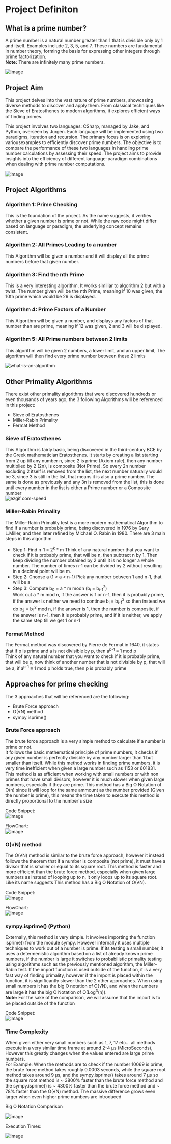 # Project Definiton

## What is a prime number?

A prime number is a natural number greater than 1 that is divisible only by 1 and itself. Examples include 2, 3, 5, and 7. These numbers are fundamental in number theory, forming the basis for expressing other integers through prime factorization.  
**Note:** There are infinitely many prime numbers. 

![image](https://github.com/CIS1221-2023-2024/A6-IsPrime/assets/150073705/b38eaee3-1c70-4d46-bbcb-6ad35eb78e8f)

## Project Aim
This project delves into the vast nature of prime numbers, showcasing diverse methods to discover and apply them. From classical techniques like the Sieve of Eratosthenes to modern algorithms, it explores efficient ways of finding primes. 

This project involves two languages: CSharp, managed by Jake, and Python, overseen by Jurgen. Each language will be implemented using two paradigms, iteration and recursion. The primary focus is on exploring variousexamples to efficiently discover prime numbers. The objective is to compare the performance of these two languages in handling prime number calculations by assessing their speed. The project aims to provide insights into the efficiency of different language-paradigm combinations when dealing with prime number computations.

![image](https://github.com/CIS1221-2023-2024/A6-IsPrime/assets/150345446/83dd9ea6-5816-40e1-a9e9-555d102592fc)

## Project Algorithms
### Algorithm 1: Prime Checking
This is the foundation of the project. As the name suggests, it verifies whether a given number is prime or not. While the raw code might differ based on language or paradigm, the underlying 
concept remains consistent.
### Algorithm 2: All Primes Leading to a number
This Algorithm will be given a number and it will display all the prime numbers before that given number.  
### Algorithm 3: Find the nth Prime
This is a very interesting algorithm. It works similiar to algorithm 2 but with a twist. The number given will be the nth Prime, meaning if 10 was given, the 10th prime which would be 29 is displayed.
### Algorithm 4: Prime Factors of a Number
This Algorithm will be given a number, and displays any factors of that number than are prime, meaning if 12 was given, 2 and 3 will be displayed.  
### Algorithm 5: All Prime numbers between 2 limits  
This algorithm will be given 2 numbers, a lower limit, and an upper limit, The algorithm will then find every prime number between these 2 limits  
  
![what-is-an-algorithm](https://github.com/CIS1221-2023-2024/A6-IsPrime/assets/150073705/478a473c-16fa-463e-b62f-aed85c88bd44)
  
## Other Primality Algorithms
There exist other primality algorithms that were discovered hundreds or even thousands of years ago, the 3 following Algorithms will be referenced in this project:  
- Sieve of Eratosthenes 
- Miller-Rabin Primality
- Fermat Method

### Sieve of Eratosthenes
This Algorithm is fairly basic, being discovered in the third-century BCE by the Greek mathematician Eratosthenes. It starts by creating a list starting from 2 up till any number n, since 2 is prime (Axiom rule), then any number multiplied by 2 (2n), is composite (Not Prime). So every 2n number excluding 2 itself is removed from the list, the next number naturally would be 3, since 3 is still in the list, that means it is also a prime number. The same is done as previously and any 3n is removed from the list, this is done until every number in the list is either a Prime number or a Composite number  
![ezgif com-speed](https://github.com/CIS1221-2023-2024/A6-IsPrime/assets/150345446/03e697f4-dd06-4c59-8a0c-2ddc69082fa4)  

### Miller-Rabin Primality
The Miller-Rabin Primality test is a more modern mathematical Algorithm to find if a number is probably prime, being discovered in 1976 by Gary L.Miller, and then later refined by Michael O. Rabin in 1980. There are 3 main steps in this algorithm.
- Step 1: Find n-1 = 2<sup>k</sup> * m
Think of any natural number that you want to check if it is probably prime, that will be n, then subtract n by 1. Then keep dividing the number obtained by 2 until it is no longer a whole number. The number of times n-1 can be divided by 2 without resulting in a decimal point will be m.
- Step 2: Choose a (1 < a < n-1)
Pick any number between 1 and n-1, that will be a
- Step 3: Compute b<sub>0</sub> = a * m modn (b<sub>i</sub> = b<sub>i-1</sub><sup>2</sup>)  
Work out a * m mod n, if the answer is 1 or n-1, then it is probably prime, if the answer is neither we need to continue
b<sub>i</sub> = b<sub>i-1</sub><sup>2</sup> so then instead we do b<sub>2</sub> = b<sub>1</sub><sup>2</sup> mod n, if the answer is 1, then the number is composite, if the answer is n-1, then it is probably prime, and if it is neither, we apply the same step till we get 1 or n-1  

### Fermat Method 
The Fermat method was discovered by Pierre de Fermat in 1640, it states that if p is prime and a is not divisible by p, then a<sup>p-1</sup> ≡ 1 mod p  
Think of any natural number that you want to check if it is probably prime, that will be p, now think of another number that is not divisible by p, that will be a, if a<sup>p-1</sup> ≡ 1 mod p holds true, then p is probably prime

## Approaches for prime checking
The 3 approaches that will be referenced are the following:
- Brute Force approach
- O(√N) method
- sympy.isprime()

### Brute Force approach
The brute force approach is a very simple method to calculate if a number is prime or not.  
It follows the basic mathematical principle of prime numbers, it checks if any given number is perfectly divisble by any number larger than 1 but smaller than itself. While this method works in finding prime numbers, it is very time inefficient when given a large number such as 1153 or 601831. This method is as efficient when working with small numbers or with non primes that have small divisors, however it is much slower when given large numbers, especially if they are prime. This method has a Big O Notation of O(n) since it will loop for the same ammount as the number provided (Given the number is prime), this means the time taken to execute this method is directly proportional to the number's size

Code Snippet:  
![image](https://github.com/CIS1221-2023-2024/A6-IsPrime/assets/150345446/6b456c8d-b6b8-44f5-a965-e97da187cd5b)

FlowChart:  
![image](https://github.com/CIS1221-2023-2024/A6-IsPrime/assets/150345446/d2dc415c-cf11-4780-95cc-129d7bb7704b)

### O(√N) method
The O(√N) method is similar to the brute force approach, however it instead follows the theorem that if a number is composite (not prime), it must have a divisor that is smaller or equal to its square root. This method is faster and more efficient than the brute force method, especially when given large numbers as instead of looping up to n, it only loops up to its square root. Like its name suggests This method has a Big O Notation of O(√N).

Code Snippet:  
![image](https://github.com/CIS1221-2023-2024/A6-IsPrime/assets/150345446/8a285013-c686-4026-898a-bc852d157fc5)

FlowChart:  
![image](https://github.com/CIS1221-2023-2024/A6-IsPrime/assets/150345446/f435da86-547d-4297-bfd4-2c418e44b7db)

### sympy.isprime() (Python)
Externally, this method is very simple. It involves importing the function isprime() from the module sympy. However internally it uses multiple techniques to work out of a number is prime. If its testing a small number, it uses a determenistic algorithm based on a list of already known prime numbers, if the number is large it switches to probabilistic primality testing using algorithms such as the previously mentioned algorithm, the Miller-Rabin test. If the import function is used outside of the function, it is a very fast way of finding primality, however if the import is placed within the function, it is significantly slower than the 2 other approaches. When using small numbers it has the big O notation of O(√N), and when the numbers are large it has the big O Notation of O(Log<sup>3</sup>(n)).  
**Note:** For the sake of the comparison, we will assume that the import is to be placed outside of the function  
  
Code Snippet:  
![image](https://github.com/CIS1221-2023-2024/A6-IsPrime/assets/150345446/214ae723-7add-4f74-a4af-d4c5940331de)

### Time Complexity

When given either very small numbers such as 1, 7, 17 etc... all methods execute in a very similar time frame at around 2-4 μs (MicroSeconds), However this greatly changes when the values entered are large prime numbers.  
For Example: When the methods are to check if the number 10069 is prime, the brute force method takes roughly 0.0003 seconds, while the square root method takes around 9 μs, and the sympy.isprime() takes around 7 μs so the square root method is ~ 3800% faster than the brute force method and the sympy.isprime() is ~ 4300% faster than the brute force method and ~ 78% faster than the O(√N) method. The massive difference grows even larger when even higher prime numbers are introduced  
  
Big O Notation Comparison  
  
![image](https://github.com/CIS1221-2023-2024/A6-IsPrime/assets/150345446/dfb9f9c9-a651-46c3-93be-f6d25d0c36b4)
  
Execution Times:  
  
![image](https://github.com/CIS1221-2023-2024/A6-IsPrime/assets/150345446/05bff409-bde8-4d42-b223-5398fa64fbfe)

